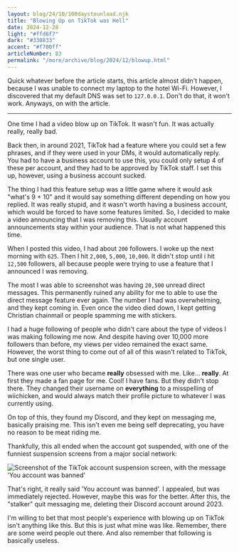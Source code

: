 ```yaml
---
layout: blog/24/10/100daystounload.njk
title: "Blowing Up on TikTok was Hell"
date: 2024-12-28
light: "#ffd6f7"
dark: "#330833"
accent: "#f700ff"
articleNumber: 83
permalink: "/more/archive/blog/2024/12/blowup.html"
---
```

Quick whatever before the article starts, this article almost didn't happen, because I was unable to connect my laptop to the hotel Wi-Fi. However, I discovered that my default DNS was set to `127.0.0.1`. Don't do that, it won't work. Anyways, on with the article.

---

One time I had a video blow up on TikTok. It wasn't fun. It was actually really, really bad.

Back then, in around 2021, TikTok had a feature where you could set a few phrases, and if they were used in your DMs, it would automatically reply. You had to have a business account to use this, you could only setup 4 of these per account, and they had to be approved by TikTok staff. I set this up, however, using a business account sucked.

The thing I had this feature setup was a little game where it would ask "what's 9 + 10" and it would say something different depending on how you replied. It was really stupid, and it wasn't worth having a business account, which would be forced to have some features limited. So, I decided to make a video announcing that I was removing this. Usually account announcements stay within your audience. That is not what happened this time.

When I posted this video, I had about `200` followers. I woke up the next morning with `625`. Then I hit `2,000`, `5,000`, `10,000`. It didn't stop until i hit `12,500` followers, all because people were trying to use a feature that I announced I was removing.

The most I was able to screenshot was having `20,500` unread direct messages. This permanently ruined any ability for me to able to use the direct message feature ever again. The number I had was overwhelming, and they kept coming in. Even once the video died down, I kept getting Christian chainmail or people spamming me with stickers.

I had a huge following of people who didn't care about the type of videos I was making following me now. And despite having over 10,000 more followers than before, my views per video remained the exact same. However, the worst thing to come out of all of this wasn't related to TikTok, but one single user.

There was one user who became **really** obsessed with me. Like... **really**. At first they made a fan page for me. Cool! I have fans. But they didn't stop there. They changed their username on **everything** to a misspelling of wiichicken, and would always match their profile picture to whatever I was currently using.

On top of this, they found my Discord, and they kept on messaging me, basically praising me. This isn't even me being self deprecating, you have no reason to be meat riding me.

Thankfully, this all ended when the account got suspended, with one of the funniest suspension screens from a major social network:

![Screenshot of the TikTok account suspension screen, with the message 'You account was banned'](https://i.imgur.com/ZRMmpGx.png)

That's right, it really said 'You account was banned'. I appealed, but was immediately rejected. However, maybe this was for the better. After this, the "stalker" quit messaging me, deleting their Discord account around 2023.

I'm willing to bet that most people's experience with blowing up on TikTok isn't anything like this. But this is just what mine was like. Remember, there are some weird people out there. And also remember that following is basically useless.